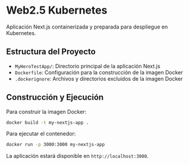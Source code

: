 # Web2.5 Kubernetes

Aplicación Next.js containerizada y preparada para despliegue en Kubernetes.

## Estructura del Proyecto

- `MyHeroTestApp/`: Directorio principal de la aplicación Next.js
- `Dockerfile`: Configuración para la construcción de la imagen Docker
- `.dockerignore`: Archivos y directorios excluidos de la imagen Docker

## Construcción y Ejecución

Para construir la imagen Docker:

```bash
docker build -t my-nextjs-app .
```

Para ejecutar el contenedor:

```bash
docker run -p 3000:3000 my-nextjs-app
```

La aplicación estará disponible en `http://localhost:3000`.